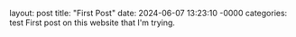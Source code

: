 layout: post
title: "First Post"
date: 2024-06-07 13:23:10 -0000
categories: test
First post on this website that I'm trying. 
